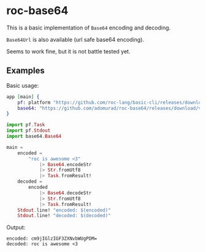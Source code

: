 # roc-base64

This is a basic implementation of `Base64` encoding and decoding.

`Base64Url` is also available (url safe base64 encoding).

Seems to work fine, but it is not battle tested yet.

## Examples

Basic usage:

```elixir
app [main] {
    pf: platform "https://github.com/roc-lang/basic-cli/releases/download/0.11.0/SY4WWMhWQ9NvQgvIthcv15AUeA7rAIJHAHgiaSHGhdY.tar.br",
    base64: "https://github.com/adomurad/roc-base64/releases/download/v0.2.0/hdowh25hurV_dACKR6IMJs-Up3hgAiokhYtRRNSn88k.tar.br",
}

import pf.Task
import pf.Stdout
import base64.Base64

main =
    encoded =
        "roc is awesome <3"
            |> Base64.encodeStr
            |> Str.fromUtf8
            |> Task.fromResult!
    decoded =
        encoded
            |> Base64.decodeStr
            |> Str.fromUtf8
            |> Task.fromResult!
    Stdout.line! "encoded: $(encoded)"
    Stdout.line! "decoded: $(decoded)"
```

Output:

```
encoded: cm9jIGlzIGF3ZXNvbWUgPDM=
decoded: roc is awesome <3
```
